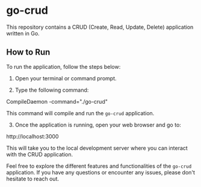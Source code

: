 # go-crud

This repository contains a CRUD (Create, Read, Update, Delete) application written in Go.

## How to Run

To run the application, follow the steps below:

1. Open your terminal or command prompt.

2. Type the following command:

CompileDaemon -command="./go-crud"


This command will compile and run the `go-crud` application.

3. Once the application is running, open your web browser and go to:

http://localhost:3000


This will take you to the local development server where you can interact with the CRUD application.

Feel free to explore the different features and functionalities of the `go-crud` application. If you have any questions or encounter any issues, please don't hesitate to reach out.
